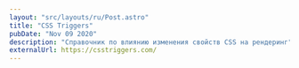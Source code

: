 ```yaml
---
layout: "src/layouts/ru/Post.astro"
title: "CSS Triggers"
pubDate: "Nov 09 2020"
description: "Справочник по влиянию изменения свойств CSS на рендеринг"
externalUrl: https://csstriggers.com/
---
```


